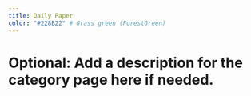 ```yaml
---
title: Daily Paper
color: "#228B22" # Grass green (ForestGreen)
---
```


# Optional: Add a description for the category page here if needed. 